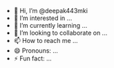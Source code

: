 - 👋 Hi, I’m @deepak443mki
- 👀 I’m interested in ...
- 🌱 I’m currently learning ...
- 💞️ I’m looking to collaborate on ...
- 📫 How to reach me ...
- 😄 Pronouns: ...
- ⚡ Fun fact: ...

<!---
deepak443mki/deepak443mki is a ✨ special ✨ repository because its `README.md` (this file) appears on your GitHub profile.
You can click the Preview link to take a look at your changes.
--->
